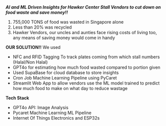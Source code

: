 ***AI and ML Driven Insights for Hawker Center Stall Vendors to cut down on food waste and save money!!***
1) 755,000 TONS of food was wasted in Singapore alone
2) Less than 20% was recycled
3) Hawker Vendors, our uncles and aunties face rising costs of living too, any means of saving money would come in handy
   

**OUR SOLUTION!!**
We used 
- NFC and RFID Tagging To track plates coming from which stall numbers (Halal/Non Halal)
- GPT4o for estimating how much food wasted compared to portion given
- Used SupaBase for cloud database to store insights
- Cron Job Machine Learning Pipeline using PyCaret
- Streamlit Web App to allow vendors use the ML model trained to predict how much food to make on what day to reduce wastage


**Tech Stack**
- GPT4o API: Image Analysis
- Pycaret Machine Learning ML Pipeline
- Internet Of Things Electronics and ESP32s
  
